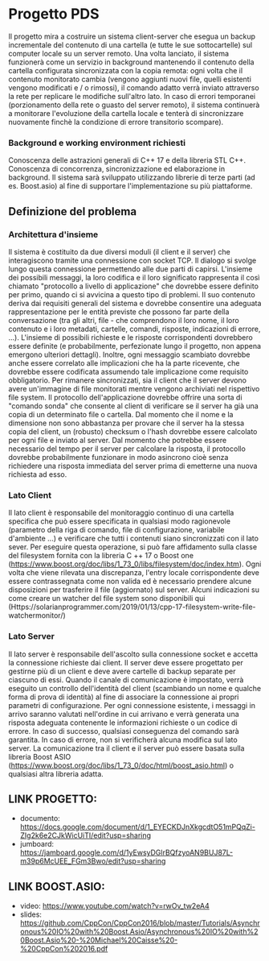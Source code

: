 # Progetto PDS

Il progetto mira a costruire un sistema client-server che esegua un backup incrementale
del contenuto di una cartella (e tutte le sue sottocartelle) sul computer locale su un server remoto. Una volta lanciato, il sistema funzionerà come un servizio in background mantenendo il contenuto della cartella configurata sincronizzata con la copia remota: ogni volta che il contenuto monitorato cambia (vengono aggiunti nuovi file, quelli esistenti vengono modificati e / o rimossi), il comando adatto verrà inviato attraverso la rete per replicare le modifiche sull'altro lato. In caso di errori temporanei (porzionamento della rete o guasto del server remoto), il sistema continuerà a monitorare l'evoluzione della cartella locale e tenterà di sincronizzare nuovamente finchè la condizione di errore transitorio scompare).


### Background e working environment richiesti

Conoscenza delle astrazioni generali di C++ 17 e della libreria STL C++.
Conoscenza di concorrenza, sincronizzazione ed elaborazione in background. Il sistema sarà sviluppato utilizzando librerie di terze parti (ad es. Boost.asio) al fine di
supportare l'implementazione su più piattaforme.


## Definizione del problema

### Architettura d'insieme

Il sistema è costituito da due diversi moduli (il client e il server) che interagiscono tramite una connessione con socket TCP.
Il dialogo si svolge lungo questa connessione permettendo alle due parti di capirsi.
L'insieme dei possibili messaggi, la loro codifica e il loro significato rappresenta il così
chiamato "protocollo a livello di applicazione" che dovrebbe essere definito per primo, quando ci si avvicina a questo tipo di problemi. Il suo contenuto deriva dai requisiti generali del sistema e dovrebbe consentire una adeguata rappresentazione per le entità previste che possono far parte della conversazione (tra gli altri, file - che comprendono il loro nome, il loro contenuto e i loro metadati, cartelle, comandi, risposte, indicazioni di errore, ...). L'insieme di possibili richieste e le risposte corrispondenti dovrebbero essere definite (e probabilmente, perfezionate lungo il progetto, non appena emergono ulteriori dettagli).
Inoltre, ogni messaggio scambiato dovrebbe anche essere correlato alle implicazioni che ha
la parte ricevente, che dovrebbe essere codificata assumendo tale implicazione come requisito obbligatorio.
Per rimanere sincronizzati, sia il client che il server devono avere un'immagine di file monitorati mentre vengono archiviati nel rispettivo file system. Il protocollo dell'applicazione dovrebbe offrire una sorta di "comando sonda" che consente al client di verificare se il server ha già una copia di un determinato file o cartella. Dal momento che il nome e la dimensione non sono abbastanza per provare che il server ha la stessa copia del client, un (robusto) checksum o l'hash dovrebbe essere calcolato per ogni file e inviato al server. Dal momento che potrebbe essere necessario del tempo per il server per calcolare la risposta, il protocollo dovrebbe probabilmente funzionare in modo asincrono cioè senza richiedere una risposta immediata del server prima di emetterne una nuova richiesta ad esso.

### Lato Client

Il lato client è responsabile del monitoraggio continuo di una cartella specifica che può essere specificata in qualsiasi modo ragionevole (parametro della riga di comando, file di configurazione, variabile d'ambiente ...) e verificare che tutti i contenuti siano sincronizzati con il lato sever. Per eseguire questa operazione, si può fare affidamento sulla classe del filesystem fornita con la libreria C ++ 17 o Boost one (https://www.boost.org/doc/libs/1_73_0/libs/filesystem/doc/index.htm). Ogni volta che viene rilevata una discrepanza, l'entry locale corrispondente deve essere contrassegnata come non valida ed è necessario prendere alcune disposizioni per trasferire il file (aggiornato) sul server. Alcuni indicazioni su come creare un watcher del file system sono disponibili qui
(Https://solarianprogrammer.com/2019/01/13/cpp-17-filesystem-write-file-watchermonitor/)

### Lato Server

Il lato server è responsabile dell'ascolto sulla connessione socket e accetta la connessione
richieste dai client. Il server deve essere progettato per gestirne più di un client e deve avere cartelle di backup separate per ciascuno di essi. Quando il canale di comunicazione è impostato, verrà eseguito un controllo dell'identità del client (scambiando un nome e qualche forma di prova di identità) al fine di associare la connessione ai propri parametri di configurazione. Per ogni connessione esistente, i messaggi in arrivo saranno valutati nell'ordine in cui arrivano e verrà generata una risposta adeguata contenente le informazioni richieste o un codice di errore. In caso di successo, qualsiasi conseguenza del comando sarà garantita. In caso di errore, non si verificherà alcuna modifica sul lato server. La comunicazione tra il client e il server può essere basata sulla libreria Boost ASIO (https://www.boost.org/doc/libs/1_73_0/doc/html/boost_asio.html) o qualsiasi altra libreria adatta.




## LINK PROGETTO:
- documento: https://docs.google.com/document/d/1_EYECKDJnXkgcdtO51mPQqZi-ZIg2k6e2CJkWicUiTI/edit?usp=sharing
- jumboard: https://jamboard.google.com/d/1yEwsyDGlrBQfzyoAN9BUJ87L-m39p6McUEE_FGm3Bwo/edit?usp=sharing

## LINK BOOST.ASIO:
- video: https://www.youtube.com/watch?v=rwOv_tw2eA4
- slides: https://github.com/CppCon/CppCon2016/blob/master/Tutorials/Asynchronous%20IO%20with%20Boost.Asio/Asynchronous%20IO%20with%20Boost.Asio%20-%20Michael%20Caisse%20-%20CppCon%202016.pdf

